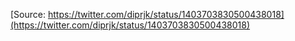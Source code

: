 [Source: https://twitter.com/diprjk/status/1403703830500438018](https://twitter.com/diprjk/status/1403703830500438018)
